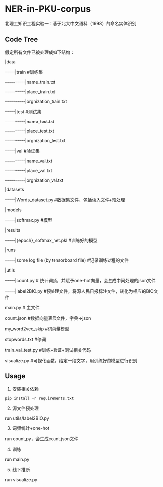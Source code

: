# NER-in-PKU-corpus
北理工知识工程实验一：基于北大中文语料（1998）的命名实体识别

## Code Tree

假定所有文件已被处理成如下结构：

|data

-----|train #训练集
  
----------|name_train.txt

----------|place_train.txt

----------|orgnization_train.txt

-----|test #测试集
  
----------|name_test.txt

----------|place_test.txt

----------|orgnization_test.txt

-----|val #验证集
  
----------|name_val.txt

----------|place_val.txt

----------|orgnization_val.txt

|datasets

-----|Words_dataset.py #数据集文件，包括读入文件+预处理

|models

-----|softmax.py #模型

|results

-----|{epoch}_softmax_net.pkl #训练好的模型

|runs

-----|some log file (by tensorboard file) #记录训练过程的文件

|utils

-----|count.py # 统计词频，并赋予one-hot向量，会生成中间处理的json文件

-----|label2BIO.py #预处理文件，将源人民日报标注文件，转化为相应的BIO文件

main.py # 主文件

count.json #数据向量表示文件，字典->json

my_word2vec_skip #词向量模型

stopwords.txt #停词

train_val_test.py #训练+验证+测试相关代码

visualize.py #可视化函数，给定一段文字，用训练好的模型进行识别


## Usage

1. 安装相关依赖

```
pip install -r requirements.txt
```

2. 源文件预处理

run utils/label2BIO.py

3. 词频统计+one-hot

run count,py，会生成count.json文件

4. 训练

run main.py

5. 线下推断

run visualize.py
